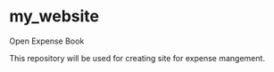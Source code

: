 # my_website
Open Expense Book

This repository will be used for creating site for expense mangement.
